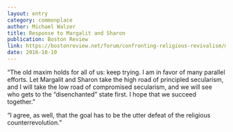 ```yaml
---
layout: entry
category: commonplace
author: Michael Walzer
title: Response to Margalit and Sharon
publication: Boston Review
link: https://bostonreview.net/forum/confronting-religious-revivalism/michael-walzer-try-try-again
date: 2016-10-10
---
```


“The old maxim holds for all of us: keep trying. I am in favor of many parallel efforts. Let Margalit and Sharon take the high road of principled secularism, and I will take the low road of compromised secularism, and we will see who gets to the “disenchanted” state first. I hope that we succeed together.”

“I agree, as well, that the goal has to be the utter defeat of the religious counterrevolution.”
